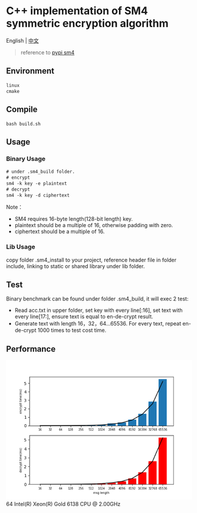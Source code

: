 # C++ implementation of SM4 symmetric encryption algorithm
English | [中文](README.md)
> reference to  [pypi sm4](https://pypi.org/project/sm4/)
## Environment
```
linux
cmake
```
## Compile
```
bash build.sh
```
## Usage
### Binary Usage
```
# under .sm4_build folder.
# encrypt
sm4 -k key -e plaintext
# decrypt
sm4 -k key -d ciphertext
```
Note：
- SM4 requires 16-byte length(128-bit length) key.
- plaintext should be a multiple of 16, otherwise padding with zero.
- ciphertext should be a multiple of 16.
### Lib Usage
copy folder .sm4_install to your project, reference header file in folder include, linking to static or shared library under lib folder.
## Test
Binary benchmark can be found under folder .sm4_build, it will exec 2 test:
- Read acc.txt in upper folder, set key with every line[\:16], set text with every line[17\:], ensure text is equal to en-de-crypt result.
- Generate text with length 16，32，64...65536. For every text, repeat en-de-crypt 1000 times to test cost time. 
## Performance
![img](tools/speed.png)  
64  Intel(R) Xeon(R) Gold 6138 CPU @ 2.00GHz